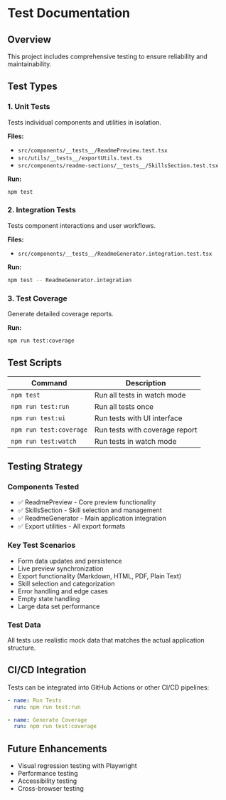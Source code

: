 # Test Documentation

## Overview
This project includes comprehensive testing to ensure reliability and maintainability.

## Test Types

### 1. Unit Tests
Tests individual components and utilities in isolation.

**Files:**
- `src/components/__tests__/ReadmePreview.test.tsx`
- `src/utils/__tests__/exportUtils.test.ts`
- `src/components/readme-sections/__tests__/SkillsSection.test.tsx`

**Run:**
```bash
npm test
```

### 2. Integration Tests
Tests component interactions and user workflows.

**Files:**
- `src/components/__tests__/ReadmeGenerator.integration.test.tsx`

**Run:**
```bash
npm test -- ReadmeGenerator.integration
```

### 3. Test Coverage
Generate detailed coverage reports.

**Run:**
```bash
npm run test:coverage
```

## Test Scripts

| Command | Description |
|---------|-------------|
| `npm test` | Run all tests in watch mode |
| `npm run test:run` | Run all tests once |
| `npm run test:ui` | Run tests with UI interface |
| `npm run test:coverage` | Run tests with coverage report |
| `npm run test:watch` | Run tests in watch mode |

## Testing Strategy

### Components Tested
- ✅ ReadmePreview - Core preview functionality
- ✅ SkillsSection - Skill selection and management
- ✅ ReadmeGenerator - Main application integration
- ✅ Export utilities - All export formats

### Key Test Scenarios
- Form data updates and persistence
- Live preview synchronization
- Export functionality (Markdown, HTML, PDF, Plain Text)
- Skill selection and categorization
- Error handling and edge cases
- Empty state handling
- Large data set performance

### Test Data
All tests use realistic mock data that matches the actual application structure.

## CI/CD Integration
Tests can be integrated into GitHub Actions or other CI/CD pipelines:

```yaml
- name: Run Tests
  run: npm run test:run

- name: Generate Coverage
  run: npm run test:coverage
```

## Future Enhancements
- Visual regression testing with Playwright
- Performance testing
- Accessibility testing
- Cross-browser testing
